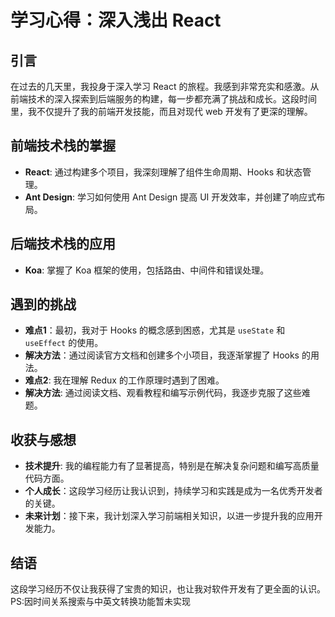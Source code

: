 # 学习心得：深入浅出 React

## 引言
在过去的几天里，我投身于深入学习 React 的旅程。我感到非常充实和感激。从前端技术的深入探索到后端服务的构建，每一步都充满了挑战和成长。这段时间里，我不仅提升了我的前端开发技能，而且对现代 web 开发有了更深的理解。

## 前端技术栈的掌握
- **React**: 通过构建多个项目，我深刻理解了组件生命周期、Hooks 和状态管理。
- **Ant Design**: 学习如何使用 Ant Design 提高 UI 开发效率，并创建了响应式布局。

## 后端技术栈的应用
- **Koa**: 掌握了 Koa 框架的使用，包括路由、中间件和错误处理。

## 遇到的挑战
- **难点1**：最初，我对于 Hooks 的概念感到困惑，尤其是 `useState` 和 `useEffect` 的使用。
- **解决方法**：通过阅读官方文档和创建多个小项目，我逐渐掌握了 Hooks 的用法。
- **难点2**: 我在理解 Redux 的工作原理时遇到了困难。
- **解决方法**: 通过阅读文档、观看教程和编写示例代码，我逐步克服了这些难题。

## 收获与感想
- **技术提升**: 我的编程能力有了显著提高，特别是在解决复杂问题和编写高质量代码方面。
- **个人成长**：这段学习经历让我认识到，持续学习和实践是成为一名优秀开发者的关键。
- **未来计划**：接下来，我计划深入学习前端相关知识，以进一步提升我的应用开发能力。

## 结语
这段学习经历不仅让我获得了宝贵的知识，也让我对软件开发有了更全面的认识。
PS:因时间关系搜索与中英文转换功能暂未实现